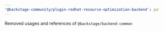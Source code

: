 ```yaml
---
'@backstage-community/plugin-redhat-resource-optimization-backend': patch
---
```


Removed usages and references of `@backstage/backend-common`
